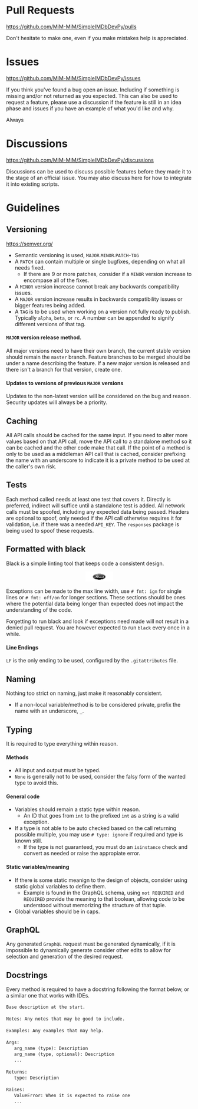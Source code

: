 # Pull Requests
https://github.com/MiM-MiM/SimpleIMDbDevPy/pulls

Don't hesitate to make one, even if you make mistakes help is appreciated.

# Issues
https://github.com/MiM-MiM/SimpleIMDbDevPy/issues

If you think you've found a bug open an issue. Including if something is missing and/or not returned as you expected. This can also be used to request a feature, please use a discussion if the feature is still in an idea phase and issues if you have an example of what you'd like and why.

Always

# Discussions
https://github.com/MiM-MiM/SimpleIMDbDevPy/discussions

Discussions can be used to discuss possible features before they made it to the stage of an official issue. You may also discuss here for how to integrate it into existing scripts.

# Guidelines
## Versioning
https://semver.org/
- Semantic versioning is used, `MAJOR`.`MINOR`.`PATCH`-`TAG`
- A `PATCH` can contain multiple or single bugfixes, depending on what all needs fixed.
  - If there are 9 or more patches, consider if a `MINOR` version increase to encompase all of the fixes.
- A `MINOR` version increase cannot break any backwards compatibility issues.
- A `MAJOR` version increase results in backwards compatibility issues or bigger features being added.
- A `TAG` is to be used when working on a version not fully ready to publish. Typically `alpha`, `beta`, or `rc`. A number can be appended to signify different versions of that tag.

#### `MAJOR` version release method.
All major versions need to have their own branch, the current stable version should remain the `master` branch. Feature branches to be merged should be under a name describing the feature. If a new major version is released and there isn't a branch for that version, create one.

#### Updates to versions of previous `MAJOR` versions
Updates to the non-latest version will be considered on the bug and reason. Security updates will always be a priority.

## Caching
All API calls should be cached for the same input. If you need to alter more values based on that API call, move the API call to a standalone method so it can be cached and the other code make that call. If the point of a method is only to be used as a middleman API call that is cached, consider prefixing the name with an underscore to indicate it is a private method to be used at the caller's own risk.

## Tests
Each method called needs at least one test that covers it. Directly is preferred, indirect will suffice until a standalone test is added.
All network calls must be spoofed, including any expected data being passed. Headers are optional to spoof, only needed if the API call otherwise requires it for validation, i.e. if there was a needed `API_KEY`. The `responses` package is being used to spoof these requests.

## Formatted with black
Black is a simple linting tool that keeps code a consistent design.

<center><a href="https://black.readthedocs.io/en/stable/"><img src="images/black.webp" alt="Black: Any color you like" title="Black" width="75"/></a></center>

Exceptions can be made to the max line width, use `# fmt: ign` for single lines or `# fmt: off/on` for longer sections. These sections should be ones where the potential data being longer than expected does not impact the understanding of the code.

Forgetting to run black and look if exceptions need made will not result in a denied pull request. You are however expected to run `black` every once in a while.

#### Line Endings
`LF` is the only ending to be used, configured by the `.gitattributes` file.

## Naming
Nothing too strict on naming, just make it reasonably consistent.
- If a non-local variable/method is to be considered private, prefix the name with an underscore, `_`.

## Typing
It is required to type everything within reason.
#### Methods
- All input and output must be typed.
- `None` is generally not to be used, consider the falsy form of the wanted type to avoid this.

#### General code
- Variables should remain a static type within reason.
  - An ID that goes from `int` to the prefixed `int` as a string is a valid exception.
- If a type is not able to be auto checked based on the call returning possible multiple, you may use `# type: ignore` if required and type is known still.
  - If the type is not guaranteed, you must do an `isinstance` check and convert as needed or raise the appropiate error.

#### Static variables/meaning
- If there is some static meanign to the design of objects, consider using static global variables to define them.
  - Example is found in the GraphQL schema, using `not REQUIRED` and `REQUIRED` provide the meaning to that boolean, allowing code to be understood without memorizing the structure of that tuple.
- Global variables should be in caps.

## GraphQL
Any generated `GraphQL` request must be generated dynamically, if it is impossible to dynamically generate consider other edits to allow for selection and generation of the desired request.

## Docstrings
Every method is required to have a docstring following the format below, or a similar one that works with IDEs.
```
Base description at the start.

Notes: Any notes that may be good to include.

Examples: Any examples that may help.

Args:
   arg_name (type): Description
   arg_name (type, optional): Description
   ...

Returns:
   type: Description

Raises:
   ValueError: When it is expected to raise one
   ...
```
